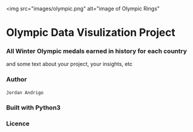 <img src="images/olympic.png" alt="image of Olympic Rings"
# Olympic Data Visulization Project

### All Winter Olympic medals earned in history for each country

and some text about your project, your insights, etc

### Author
	Jordan Andrigo

### Built with Python3 


### Licence